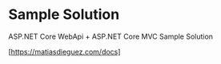 # Sample Solution
ASP.NET Core WebApi + ASP.NET Core MVC Sample Solution

[https://matiasdieguez.com/docs]